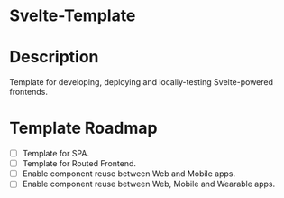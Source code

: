 # Svelte-Template

# Description
Template for developing, deploying and locally-testing Svelte-powered frontends.

# Template Roadmap
* [ ] Template for SPA.
* [ ] Template for Routed Frontend.
* [ ] Enable component reuse between Web and Mobile apps.
* [ ] Enable component reuse between Web, Mobile and Wearable apps.